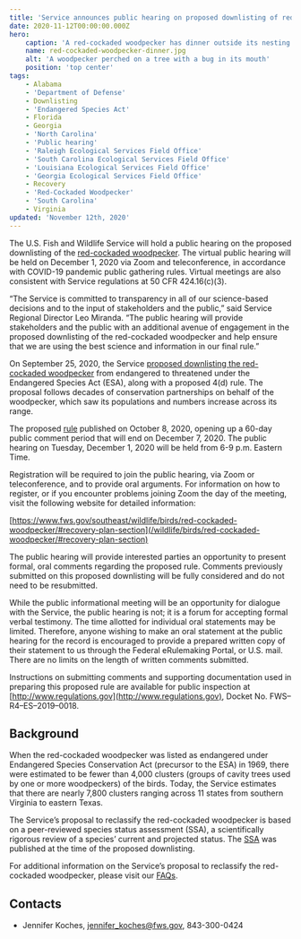 ```yaml
---
title: 'Service announces public hearing on proposed downlisting of red-cockaded woodpecker'
date: 2020-11-12T00:00:00.000Z
hero:
    caption: 'A red-cockaded woodpecker has dinner outside its nesting cavity. <a href="https://flic.kr/p/ciG2q3">Photo</a> by USFWS.'
    name: red-cockaded-woodpecker-dinner.jpg
    alt: 'A woodpecker perched on a tree with a bug in its mouth'
    position: 'top center'
tags:
    - Alabama
    - 'Department of Defense'
    - Downlisting
    - 'Endangered Species Act'
    - Florida
    - Georgia
    - 'North Carolina'
    - 'Public hearing'
    - 'Raleigh Ecological Services Field Office'
    - 'South Carolina Ecological Services Field Office'
    - 'Louisiana Ecological Services Field Office'
    - 'Georgia Ecological Services Field Office'
    - Recovery
    - 'Red-Cockaded Woodpecker'
    - 'South Carolina'
    - Virginia
updated: 'November 12th, 2020'
---
```


The U.S. Fish and Wildlife Service will hold a public hearing on the proposed downlisting of the [red-cockaded woodpecker](/wildlife/birds/red-cockaded-woodpecker). The virtual public hearing will be held on December 1, 2020 via Zoom and teleconference, in accordance with COVID-19 pandemic public gathering rules. Virtual meetings are also consistent with Service regulations at 50 CFR 424.16(c)(3).

“The Service is committed to transparency in all of our science-based decisions and to the input of stakeholders and the public,” said Service Regional Director Leo Miranda. “The public hearing will provide stakeholders and the public with an additional avenue of engagement in the proposed downlisting of the red-cockaded woodpecker and help ensure that we are using the best science and information in our final rule.” 

On September 25, 2020, the Service [proposed downlisting the red-cockaded woodpecker](/southeast/news/2020/09/trump-administration-proposes-downlisting-of-red-cockaded-woodpecker-under-endangered-species-act/) from endangered to threatened under the Endangered Species Act (ESA), along with a proposed 4(d) rule. The proposal follows decades of conservation partnerships on behalf of the woodpecker, which saw its populations and numbers increase across its range. 

The proposed [rule](/pdf/regulations/reclassification-of-the-red-cockaded-woodpecker-from-endangered-to-threatened-and-section-4d-rule.pdf) published on October 8, 2020, opening up a 60-day public comment period that will end on December 7, 2020. The public hearing on Tuesday, December 1, 2020 will be held from 6-9 p.m. Eastern Time. 

Registration will be required to join the public hearing, via Zoom or teleconference, and to provide oral arguments. For information on how to register, or if you encounter problems joining Zoom the day of the meeting, visit the following website for detailed information: 

[https://www.fws.gov/southeast/wildlife/birds/red-cockaded-woodpecker/#recovery-plan-section](/wildlife/birds/red-cockaded-woodpecker/#recovery-plan-section)

The public hearing will provide interested parties an opportunity to present formal, oral comments regarding the proposed rule. Comments previously submitted on this proposed downlisting will be fully considered and do not need to be resubmitted.

While the public informational meeting will be an opportunity for dialogue with the Service, the public hearing is not; it is a forum for accepting formal verbal testimony. The time allotted for individual oral statements may be limited. Therefore, anyone wishing to make an oral statement at the public hearing for the record is encouraged to provide a prepared written copy of their statement to us through the Federal eRulemaking Portal, or U.S. mail. There are no limits on the length of written comments submitted.

Instructions on submitting comments and supporting documentation used in preparing this proposed rule are available for public inspection at [http://www.regulations.gov](http://www.regulations.gov), Docket No. FWS–R4–ES–2019–0018.

## Background

When the red-cockaded woodpecker was listed as endangered under Endangered Species Conservation Act (precursor to the ESA) in 1969, there were estimated to be fewer than 4,000 clusters (groups of cavity trees used by one or more woodpeckers) of the birds. Today, the Service estimates that there are nearly 7,800 clusters ranging across 11 states from southern Virginia to eastern Texas.

The Service’s proposal to reclassify the red-cockaded woodpecker is based on a peer-reviewed species status assessment (SSA), a scientifically rigorous review of a species’ current and projected status. The [SSA](https://ecos.fws.gov/ServCat/Reference/Profile/124636) was published at the time of the proposed downlisting.

For additional information on the Service’s proposal to reclassify the red-cockaded woodpecker, please visit our [FAQs](/faq/proposed-downlisting-of-the-red-cockaded-woodpecker-from-endangered-to-threatened/). 

## Contacts

- Jennifer Koches, [jennifer_koches@fws.gov](mailto:jennifer_koches@fws.gov), 843-300-0424
